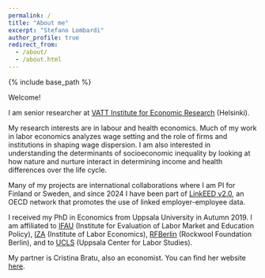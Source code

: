 ```yaml
---
permalink: /
title: "About me"
excerpt: "Stefano Lombardi"
author_profile: true
redirect_from: 
  - /about/
  - /about.html
---
```


{% include base_path %}

<p style="margin-top:0.3cm;">Welcome!</p>

<p style="margin-top:0.3cm;">I am senior researcher at <a href="https://vatt.fi/en/frontpage">VATT Institute for Economic Research</a> (Helsinki). 
</p>

<!--
<p style="margin-top:0.3cm;">My research interests are in Labour and Health economics. I use microeconometric methods and population-wide matched employer-employee data, health registers, and genetic data to study the production and persistence socioeconomic inequality. In much of my work I analyze the role of employers in determining income differences across workers, which I study in various international projects where I am PI for Finland and Sweden.
within and across generations/differences over the life cycle 
  You can read more in detail about my research in my Research statement "here".
-->


<p style="margin-top:0.3cm;">My research interests are in labour and health economics. 
<!--I study the effectiveness of social policies and the sources of income and health inequality by using causal inference methods. -->
Much of my work in labor economics analyzes wage setting and the role of firms and institutions in shaping wage dispersion. I am also interested in understanding the determinants of socioeconomic inequality by looking at how nature and nurture interact in determining income and health differences over the life cycle.
</p>
<!--
My interests are in the field of labor and health economics. I study the effectiveness of social policies and the sources of inequality in society by using population registers and by developing and adopting causal inference methods. Part of my research studies the role of employers in determining income inequality. In this context, I am part of various international projects where I am PI for Sweden and Finland and that in some cases I co-lead. I am also interested in understanding the determinants of socioeconomic inequality by looking at how nature and nurture interact in shaping income and health differences over the lifetime.
-->

<p style="margin-top:0.3cm;">Many of my projects are international collaborations where I am PI for Finland or Sweden, and since 2024 I have been part of <a href="https://www.oecd.org/en/about/projects/linkeed-200.html">LinkEED v2.0</a>, an OECD network that promotes the use of linked employer-employee data. <!--As part of LinkEED, I co-lead an academic project on job loss and the green transition and collaborate on several other policy and academic projects.-->
</p> 


<p style="margin-top:0.3cm;">I received my PhD in Economics from Uppsala University in Autumn 2019. I am affiliated to <a href="https://www.ifau.se/en/">IFAU</a> (Institute for Evaluation of Labor Market and Education Policy), <a href="https://www.iza.org/people/affiliates/21993/stefano-lombardi">IZA</a> (Institute of Labor Economics), <a href="https://www.rfberlin.com/">RFBerlin</a> (Rockwool Foundation Berlin), and to <a href="https://ucls.nek.uu.se/about-the-center/">UCLS</a> (Uppsala Center for Labor Studies).</p> 

<p style="margin-top:0.3cm;">My partner is Cristina Bratu, also an economist. You can find her website <a href="https://cristina-bratu.github.io/">here</a>.</p>

